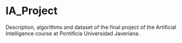 # IA_Project
Description, algorithms and dataset of the final project of the Artificial Intelligence course at Pontificia Universidad Javeriana.
